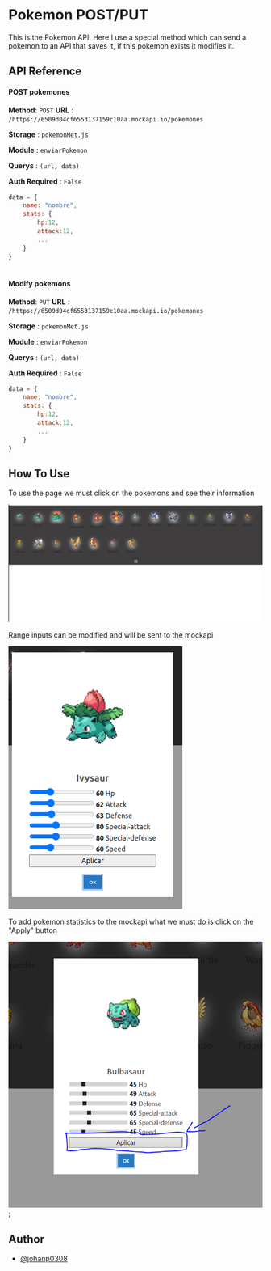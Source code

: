 # Pokemon POST/PUT

This is the Pokemon API.
Here I use a special method which can send a pokemon to an API that saves it, if this pokemon exists it modifies it.

## API Reference

#### POST pokemones

**Method**: `POST`
**URL** : `/https://6509d04cf6553137159c10aa.mockapi.io/pokemones`

**Storage** : `pokemonMet.js`

**Module** : `enviarPokemon` 

**Querys** : `(url, data)`

**Auth Required** : `False`

```javascript
data = {
    name: "nombre",
    stats: {
        hp:12,
        attack:12,
        ...
    }
}
  
```

#### Modify pokemons 

**Method**: `PUT`
**URL** : `/https://6509d04cf6553137159c10aa.mockapi.io/pokemones`

**Storage** : `pokemonMet.js`

**Module** : `enviarPokemon` 

**Querys** : `(url, data)`

**Auth Required** : `False`

```javascript
data = {
    name: "nombre",
    stats: {
        hp:12,
        attack:12,
        ...
    }
}
```


## How To Use

To use the page we must click on the pokemons and see their information

![imgen](./img/Screenshot%20from%202023-09-28%2011-42-00.png)

Range inputs can be modified and will be sent to the mockapi

![imgen](./img/Screenshot%20from%202023-09-28%2011-46-28.png)

To add pokemon statistics to the mockapi what we must do is click on the "Apply" button

![imagen](./img/img-12.PNG);


## Author

- [@johanp0308](https://github.com/johanp0308)

